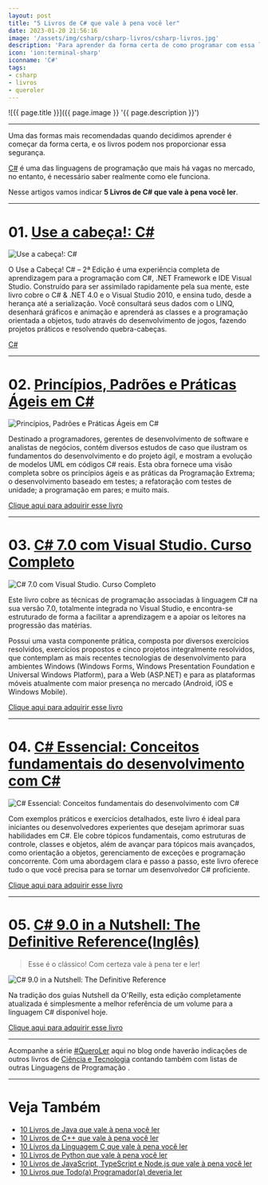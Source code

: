 ```yaml
---
layout: post
title: "5 Livros de C# que vale à pena você ler"
date: 2023-01-20 21:56:16
image: '/assets/img/csharp/csharp-livros/csharp-livros.jpg'
description: 'Para aprender da forma certa de como programar com essa linguagem.'
icon: 'ion:terminal-sharp'
iconname: 'C#'
tags:
- csharp
- livros
- queroler
---
```


![{{ page.title }}]({{ page.image }} '{{ page.description }}')

---

Uma das formas mais recomendadas quando decidimos aprender é começar da forma certa, e os livros podem nos proporcionar essa segurança.

[C#](https://terminalroot.com.br/tags#csharp) é uma das linguagens de programação que mais há vagas no mercado, no entanto, é necessário saber realmente como ele funciona.

Nesse artigos vamos indicar **5 Livros de C# que vale à pena você ler**.

---

# 01. [Use a cabeça!: C#](https://www.amazon.com.br/Use-Cabe%25C3%25A7a-C-Andrew-Stellman/dp/8576085593?&_encoding=UTF8&tag=marcoscpp-20&linkCode=ur2&linkId=8918e8c2103b69fde699fdfecb8e3204&camp=1789&creative=9325)
![Use a cabeça!: C#](/assets/img/csharp/csharp-livros/01.jpg)

O Use a Cabeça! C# – 2ª Edição é uma experiência completa de aprendizagem para a programação com C#, .NET Framework e IDE Visual Studio. Construído para ser assimilado rapidamente pela sua mente, este livro cobre o C# & .NET 4.0 e o Visual Studio 2010, e ensina tudo, desde a herança até a serialização. Você consultará seus dados com o LINQ, desenhará gráficos e animação e aprenderá as classes e a programação orientada a objetos, tudo através do desenvolvimento de jogos, fazendo projetos práticos e resolvendo quebra-cabeças.

<a target="_blank" href="https://www.amazon.com.br/Use-Cabe%25C3%25A7a-C-Andrew-Stellman/dp/8576085593?&_encoding=UTF8&tag=marcoscpp-20&linkCode=ur2&linkId=8918e8c2103b69fde699fdfecb8e3204&camp=1789&creative=9325">C#</a>

---

# 02. [Princípios, Padrões e Práticas Ágeis em C#](https://www.amazon.com.br/Princ%25C3%25ADpios-Padr%25C3%25B5es-Pr%25C3%25A1ticas-Robert-Martin/dp/8577808416/?&_encoding=UTF8&tag=marcoscpp-20&linkCode=ur2&linkId=d46cea100946be6273cb38b3a36a1efe&camp=1789&creative=9325)
![Princípios, Padrões e Práticas Ágeis em C#](/assets/img/csharp/csharp-livros/02.jpg) 

Destinado a programadores, gerentes de desenvolvimento de software e analistas de negócios, contém diversos estudos de caso que ilustram os fundamentos do desenvolvimento e do projeto ágil, e mostram a evolução de modelos UML em códigos C# reais. Esta obra fornece uma visão completa sobre os princípios ágeis e as práticas da Programação Extrema; o desenvolvimento baseado em testes; a refatoração com testes de unidade; a programação em pares; e muito mais.

<a href="https://www.amazon.com.br/Princ%25C3%25ADpios-Padr%25C3%25B5es-Pr%25C3%25A1ticas-Robert-Martin/dp/8577808416/?&_encoding=UTF8&tag=marcoscpp-20&linkCode=ur2&linkId=d46cea100946be6273cb38b3a36a1efe&camp=1789&creative=9325" class="btn btn-danger btn-lg">Clique aqui para adquirir esse livro</a>  

---

# 03. [C# 7.0 com Visual Studio. Curso Completo](https://www.amazon.com.br/7-0-Visual-Studio-Curso-Completo/dp/9727228682/?&_encoding=UTF8&tag=marcoscpp-20&linkCode=ur2&linkId=441848f9ea76c9534adebabccd1c110b&camp=1789&creative=9325)
![C# 7.0 com Visual Studio. Curso Completo](/assets/img/csharp/csharp-livros/03.jpg) 

Este livro cobre as técnicas de programação associadas à linguagem C# na sua versão 7.0, totalmente integrada no Visual Studio, e encontra-se estruturado de forma a facilitar a aprendizagem e a apoiar os leitores na progressão das matérias. 

Possui uma vasta componente prática, composta por diversos exercícios resolvidos, exercícios propostos e cinco projetos integralmente resolvidos, que contemplam as mais recentes tecnologias de desenvolvimento para ambientes Windows (Windows Forms, Windows Presentation Foundation e Universal Windows Platform), para a Web (ASP.NET) e para as plataformas móveis atualmente com maior presença no mercado (Android, iOS e Windows Mobile).

<a href="https://www.amazon.com.br/7-0-Visual-Studio-Curso-Completo/dp/9727228682/?&_encoding=UTF8&tag=marcoscpp-20&linkCode=ur2&linkId=441848f9ea76c9534adebabccd1c110b&camp=1789&creative=9325" class="btn btn-danger btn-lg">Clique aqui para adquirir esse livro</a>  

---

# 04. [C# Essencial: Conceitos fundamentais do desenvolvimento com C#](https://www.amazon.com.br/Essencial-Conceitos-fundamentais-desenvolvimento-com-ebook/dp/B0BSG7YW22?&_encoding=UTF8&tag=marcoscpp-20&linkCode=ur2&linkId=375e6eea1bd6d34ac6a845b9947914d7&camp=1789&creative=9325)
![C# Essencial: Conceitos fundamentais do desenvolvimento com C#](/assets/img/csharp/csharp-livros/04.jpg) 

Com exemplos práticos e exercícios detalhados, este livro é ideal para iniciantes ou desenvolvedores experientes que desejam aprimorar suas habilidades em C#. Ele cobre tópicos fundamentais, como estruturas de controle, classes e objetos, além de avançar para tópicos mais avançados, como orientação a objetos, gerenciamento de exceções e programação concorrente. Com uma abordagem clara e passo a passo, este livro oferece tudo o que você precisa para se tornar um desenvolvedor C# proficiente.

<a href="https://www.amazon.com.br/Essencial-Conceitos-fundamentais-desenvolvimento-com-ebook/dp/B0BSG7YW22?&_encoding=UTF8&tag=marcoscpp-20&linkCode=ur2&linkId=375e6eea1bd6d34ac6a845b9947914d7&camp=1789&creative=9325" class="btn btn-danger btn-lg">Clique aqui para adquirir esse livro</a>

---

# 05. [C# 9.0 in a Nutshell: The Definitive Reference(Inglês)](https://www.amazon.com.br/C-9-0-Nutshell-Definitive-Reference/dp/1098100964?&_encoding=UTF8&tag=marcoscpp-20&linkCode=ur2&linkId=76483466c030a3a37c6291b7bc217fa1&camp=1789&creative=9325)
> Esse é o clássico! Com certeza vale à pena ter e ler!

![C# 9.0 in a Nutshell: The Definitive Reference](/assets/img/csharp/csharp-livros/05.jpg) 

Na tradição dos guias Nutshell da O'Reilly, esta edição completamente atualizada é simplesmente a melhor referência de um volume para a linguagem C# disponível hoje.

<a href="https://www.amazon.com.br/C-9-0-Nutshell-Definitive-Reference/dp/1098100964?&_encoding=UTF8&tag=marcoscpp-20&linkCode=ur2&linkId=76483466c030a3a37c6291b7bc217fa1&camp=1789&creative=9325" class="btn btn-danger btn-lg">Clique aqui para adquirir esse livro</a>

---

Acompanhe a série [#QueroLer](https://terminalroot.com.br/tags#livros) aqui no blog onde haverão indicações de outros livros de [Ciência e Tecnologia](https://terminalroot.com.br/tags#ciencia) contando também com listas de outras Linguagens de Programação .

---

# Veja Também
+ [10 Livros de Java que vale à pena você ler](https://terminalroot.com.br/2022/11/10-livros-de-java-que-vale-a-pena-voce-ler.html)
+ [10 Livros de C++ que vale à pena você ler](https://terminalroot.com.br/2022/03/10-livros-de-cpp-que-vale-a-pena-voce-ler.html)
+ [10 Livros da Linguagem C que vale à pena você ler](https://terminalroot.com.br/2022/09/10-livros-da-linguagem-c-que-vale-a-pena-voce-ler.html)
+ [10 Livros de Python que vale à pena você ler](https://terminalroot.com.br/2022/09/10-livros-de-python-que-vale-a-pena-voce-ler.html)
+ [10 Livros de JavaScript, TypeScript e Node.js que vale à pena você ler](https://terminalroot.com.br/2022/09/10-livros-de-javascript-typescript-e-nodejs-que-vale-a-pena-voce-ler.html)
+ [10 Livros que Todo(a) Programador(a) deveria ler](https://terminalroot.com.br/2022/12/10-livros-que-todoa-programadora-deveria-ler.html)



